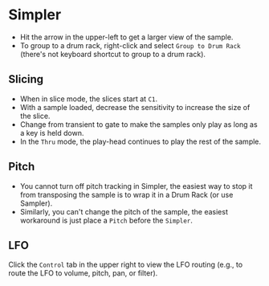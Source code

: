 # Simpler

- Hit the arrow in the upper-left to get a larger view of the sample.
- To group to a drum rack, right-click and select `Group to Drum Rack` (there's not keyboard shortcut to group to a drum rack).

## Slicing

- When in slice mode, the slices start at `C1`.
- With a sample loaded, decrease the sensitivity to increase the size of the slice.
- Change from transient to gate to make the samples only play as long as a key is held down.
- In the `Thru` mode, the play-head continues to play the rest of the sample.

## Pitch

- You cannot turn off pitch tracking in Simpler, the easiest way to stop it from transposing the sample is to wrap it in a Drum Rack (or use Sampler).
- Similarly, you can't change the pitch of the sample, the easiest workaround is just place a `Pitch` before the `Simpler`.

## LFO

Click the `Control` tab in the upper right to view the LFO routing (e.g., to route the LFO to volume, pitch, pan, or filter).
